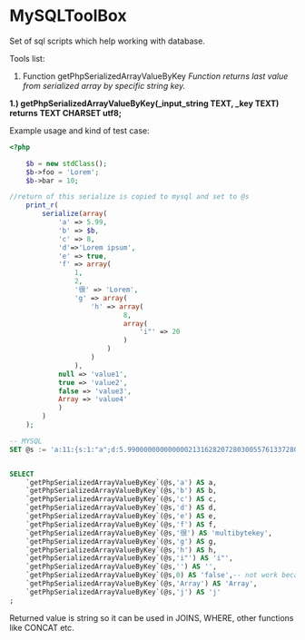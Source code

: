 MySQLToolBox
============

Set of sql scripts which help working with database.

Tools list:


1. Function getPhpSerializedArrayValueByKey *Function returns last value from serialized array by specific string key.*


**1.) getPhpSerializedArrayValueByKey(_input_string TEXT, _key TEXT)**
**returns TEXT CHARSET utf8;**

Example usage and kind of test case:

```php
<?php 

	$b = new stdClass();
    $b->foo = 'Lorem';
    $b->bar = 10;

//return of this serialize is copied to mysql and set to @s
    print_r(
        serialize(array(
            'a' => 5.99,
            'b' => $b,
            'c' => 8,
            'd'=>'Lorem ipsum',
            'e' => true,
            'f' => array(
                1,
                2,
                '很' => 'Lorem',
                'g' => array(
                    'h' => array(
                            8,
                            array(
                                'i"' => 20
                            )
                        )
                    )
                ),
            null => 'value1',
            true => 'value2',
            false => 'value3',
            Array => 'value4'
            )
        )
    );
```

```SQL
-- MYSQL
SET @s := 'a:11:{s:1:"a";d:5.9900000000000002131628207280300557613372802734375;s:1:"b";O:8:"stdClass":2:{s:3:"foo";s:5:"Lorem";s:3:"bar";i:10;}s:1:"c";i:8;s:1:"d";s:11:"Lorem ipsum";s:1:"e";b:1;s:1:"f";a:4:{i:0;i:1;i:1;i:2;s:3:"很";s:5:"Lorem";s:1:"g";a:1:{s:1:"h";a:2:{i:0;i:8;i:1;a:1:{s:2:"i"";i:20;}}}}s:0:"";s:6:"value1";i:1;s:6:"value2";i:0;s:6:"value3";s:5:"Array";s:6:"value4";s:1:"j";a:2:{i:0;i:1;i:1;i:2;}}';


SELECT 
	`getPhpSerializedArrayValueByKey`(@s,'a') AS a,
	`getPhpSerializedArrayValueByKey`(@s,'b') AS b,
	`getPhpSerializedArrayValueByKey`(@s,'c') AS c,
	`getPhpSerializedArrayValueByKey`(@s,'d') AS d,
	`getPhpSerializedArrayValueByKey`(@s,'e') AS e,
	`getPhpSerializedArrayValueByKey`(@s,'f') AS f,
	`getPhpSerializedArrayValueByKey`(@s,'很') AS 'multibytekey',
	`getPhpSerializedArrayValueByKey`(@s,'g') AS g,
	`getPhpSerializedArrayValueByKey`(@s,'h') AS h,
	`getPhpSerializedArrayValueByKey`(@s,'i"') AS 'i"',
	`getPhpSerializedArrayValueByKey`(@s,'') AS '',
	`getPhpSerializedArrayValueByKey`(@s,0) AS 'false',-- not work because only string keys work
	`getPhpSerializedArrayValueByKey`(@s,'Array') AS 'Array',
	`getPhpSerializedArrayValueByKey`(@s,'j') AS 'j'
;
```

Returned value is string so it can be used in JOINS, WHERE, other functions like CONCAT etc.
